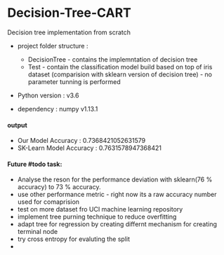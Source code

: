 # Decision-Tree-CART
Decision tree implementation from scratch

- project folder structure :
  - DecisionTree - contains the implemntation of decision tree
  - Test  - contain the classification model build based on top of iris dataset (comparision with sklearn version of decision tree)
          - no parameter tunning is performed
  
- Python version : v3.6
- dependency : numpy v1.13.1

#### output
- Our Model Accuracy : 0.7368421052631579
- SK-Learn Model Accuracy : 0.7631578947368421

#### Future #todo task:
  - Analyse the reson for the performance deviation with sklearn(76 % accuracy) to 73 % accuracy.
  - use other performance metric - right now its a raw accuracy number used for comaprision
  - test on more dataset fro UCI machine learning repository
  - implement tree purning technique to reduce overfitting
  - adapt tree for regression by creating differnt mechanism for creating terminal node
  - try cross entropy for evaluting the split
  - 
